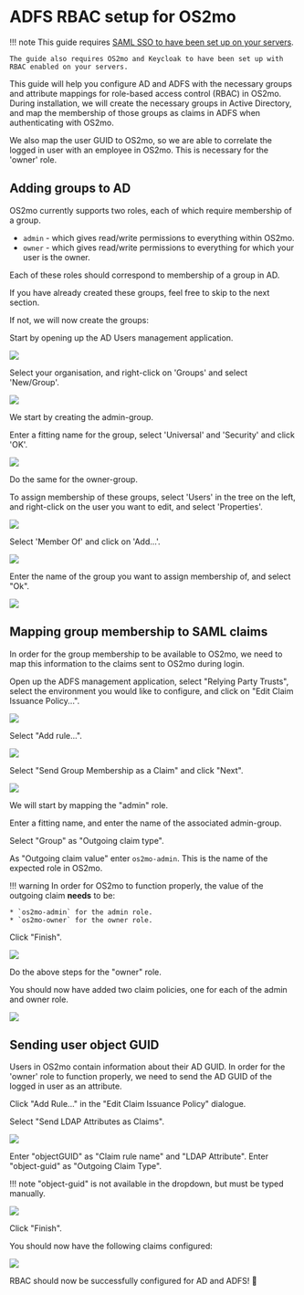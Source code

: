 # ADFS RBAC setup for OS2mo

!!! note
    This guide requires [SAML SSO to have been set up on your servers](./adfs-setup.md).

    The guide also requires OS2mo and Keycloak to have been set up with RBAC enabled on your servers.

This guide will help you configure AD and ADFS with the necessary groups and attribute mappings for role-based access control (RBAC) in OS2mo. During installation, we will create the necessary groups in Active Directory, and map the membership of those groups as claims in ADFS when authenticating with OS2mo.

We also map the user GUID to OS2mo, so we are able to correlate the logged in user with an employee in OS2mo. This is necessary for the 'owner' role.

## Adding groups to AD

OS2mo currently supports two roles, each of which require membership of a group.

* `admin` - which gives read/write permissions to everything within OS2mo.
* `owner` - which gives read/write permissions to everything for which your user is the owner.

Each of these roles should correspond to membership of a group in AD.

If you have already created these groups, feel free to skip to the next section.

If not, we will now create the groups:

Start by opening up the AD Users management application.

![](./img/adfs_rbac/ad_group_1.png)

Select your organisation, and right-click on 'Groups' and select 'New/Group'.

![](./img/adfs_rbac/ad_group_2.png)

We start by creating the admin-group.

Enter a fitting name for the group, select 'Universal' and 'Security' and click 'OK'.

![](./img/adfs_rbac/ad_group_3.png)

Do the same for the owner-group.

To assign membership of these groups, select 'Users' in the tree on the left, and right-click on the user you want to edit, and select 'Properties'.

![](./img/adfs_rbac/ad_group_4.png)

Select 'Member Of' and click on 'Add...'.

![](./img/adfs_rbac/ad_group_5.png)

Enter the name of the group you want to assign membership of, and select "Ok".

![](./img/adfs_rbac/ad_group_6.png)

## Mapping group membership to SAML claims

In order for the group membership to be available to OS2mo, we need to map this information to the claims sent to OS2mo during login.

Open up the ADFS management application, select "Relying Party Trusts", select the environment you would like to configure, and click on "Edit Claim Issuance Policy...".

![](./img/adfs_rbac/adfs_claim_1.png)

Select "Add rule...".

![](./img/adfs_rbac/adfs_claim_2.png)

Select "Send Group Membership as a Claim" and click "Next".

![](./img/adfs_rbac/adfs_claim_3.png)

We will start by mapping the "admin" role.

Enter a fitting name, and enter the name of the associated admin-group.

Select "Group" as "Outgoing claim type".

As "Outgoing claim value" enter `os2mo-admin`. This is the name of the expected role in OS2mo.

!!! warning
    In order for OS2mo to function properly, the value of the outgoing claim **needs** to be:

    * `os2mo-admin` for the admin role.
    * `os2mo-owner` for the owner role.

Click "Finish".

![](./img/adfs_rbac/adfs_claim_4.png)

Do the above steps for the "owner" role.

You should now have added two claim policies, one for each of the admin and owner role.

![](./img/adfs_rbac/adfs_claim_5.png)

## Sending user object GUID

Users in OS2mo contain information about their AD GUID. In order for the 'owner' role to function properly, we need to send the AD GUID of the logged in user as an attribute.

Click "Add Rule..." in the "Edit Claim Issuance Policy" dialogue.

Select "Send LDAP Attributes as Claims".

![](./img/adfs_rbac/adfs_claim_6.png)

Enter "objectGUID" as "Claim rule name" and "LDAP Attribute". Enter "object-guid" as "Outgoing Claim Type".

!!! note
    "object-guid" is not available in the dropdown, but must be typed manually.

![](./img/adfs_rbac/adfs_claim_7.png)

Click "Finish".

You should now have the following claims configured:

![](./img/adfs_rbac/adfs_claim_8.png)

RBAC should now be successfully configured for AD and ADFS! 🎈
